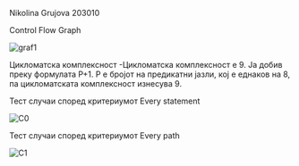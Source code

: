 Nikolina Grujova 203010

Control Flow Graph

![graf1](https://user-images.githubusercontent.com/100199831/171853966-abb63b07-d591-43d9-a3e8-0e2020b0a35c.PNG)

Цикломатска комплексност
-Цикломатска комплексност e 9. Jа добив преку формулата P+1. P е бројот на предикатни јазли, кој е еднаков на 8, па цикломатската комплексност изнесува 9.

Тест случаи според критериумот Every statement

![C0](https://user-images.githubusercontent.com/100199831/171855241-89b90cf6-8374-4b4e-be3c-3fb7f72aa053.PNG)



Тест случаи според критериумот Every path

![C1](https://user-images.githubusercontent.com/100199831/171855290-4e7526ef-226c-48d7-a6f6-466c075b210b.PNG)

